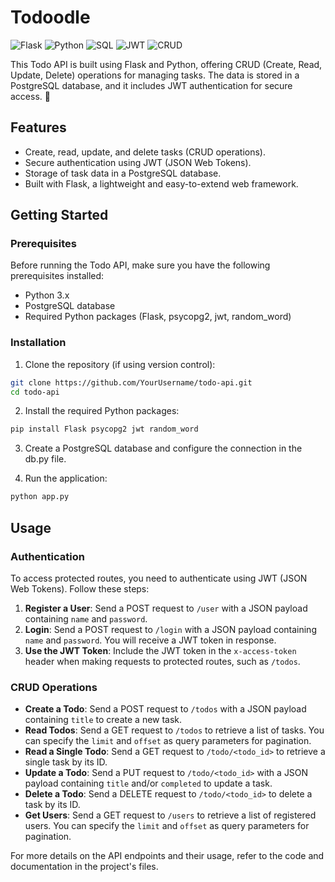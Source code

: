 # Todoodle

![Flask](https://img.shields.io/badge/Flask-Web%20Framework-brightgreen)
![Python](https://img.shields.io/badge/Python-3.x-blue)
![SQL](https://img.shields.io/badge/SQL-PostgreSQL-blue)
![JWT](https://img.shields.io/badge/JWT-Authentication-yellow)
![CRUD](https://img.shields.io/badge/CRUD%20Operations-green)

This Todo API is built using Flask and Python, offering CRUD (Create, Read, Update, Delete) operations for managing tasks. The data is stored in a PostgreSQL database, and it includes JWT authentication for secure access. 🐍

## Features

- Create, read, update, and delete tasks (CRUD operations).
- Secure authentication using JWT (JSON Web Tokens).
- Storage of task data in a PostgreSQL database.
- Built with Flask, a lightweight and easy-to-extend web framework.

## Getting Started

### Prerequisites

Before running the Todo API, make sure you have the following prerequisites installed:

- Python 3.x
- PostgreSQL database
- Required Python packages (Flask, psycopg2, jwt, random_word)

### Installation

1. Clone the repository (if using version control):
```bash
git clone https://github.com/YourUsername/todo-api.git
cd todo-api
```

2. Install the required Python packages:
```bash
pip install Flask psycopg2 jwt random_word
```

3. Create a PostgreSQL database and configure the connection in the db.py file.

4. Run the application:
```bash
python app.py
```

## Usage

### Authentication

To access protected routes, you need to authenticate using JWT (JSON Web Tokens). Follow these steps:
1. **Register a User**: Send a POST request to `/user` with a JSON payload containing `name` and `password`.
2. **Login**: Send a POST request to `/login` with a JSON payload containing `name` and `password`. You will receive a JWT token in response.
3. **Use the JWT Token**: Include the JWT token in the `x-access-token` header when making requests to protected routes, such as `/todos`.

### CRUD Operations
- **Create a Todo**: Send a POST request to `/todos` with a JSON payload containing `title` to create a new task.
- **Read Todos**: Send a GET request to `/todos` to retrieve a list of tasks. You can specify the `limit` and `offset` as query parameters for pagination.
- **Read a Single Todo**: Send a GET request to `/todo/<todo_id>` to retrieve a single task by its ID.
- **Update a Todo**: Send a PUT request to `/todo/<todo_id>` with a JSON payload containing `title` and/or `completed` to update a task.
- **Delete a Todo**: Send a DELETE request to `/todo/<todo_id>` to delete a task by its ID.
- **Get Users**: Send a GET request to `/users` to retrieve a list of registered users. You can specify the `limit` and `offset` as query parameters for pagination.

For more details on the API endpoints and their usage, refer to the code and documentation in the project's files.
